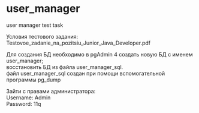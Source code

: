 # user_manager
user manager test task

Условия тестового задания: Testovoe_zadanie_na_pozitsiu_Junior_Java_Developer.pdf

Для создания БД необходимо в pgAdmin 4 создать новую БД с именем user_manager;\
восстановить БД из файла user_manager_sql.\
файл user_manager_sql создан при помощи вспомогательной программы pg_dump

Зайти с правами администратора:\
Username: Admin\
Password: 11q
